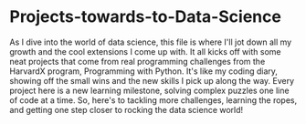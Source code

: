 # Projects-towards-to-Data-Science

As I dive into the world of data science, this file is where I'll jot down all my growth and the cool extensions I come up with. It all kicks off with some neat projects that come from real programming challenges from the HarvardX program, Programming with Python. It's like my coding diary, showing off the small wins and the new skills I pick up along the way. Every project here is a new learning milestone, solving complex puzzles one line of code at a time. So, here's to tackling more challenges, learning the ropes, and getting one step closer to rocking the data science world!

